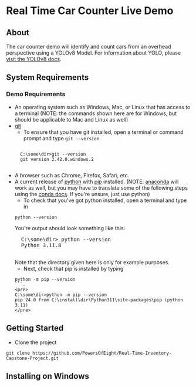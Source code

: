 # Real Time Car Counter Live Demo

## About
The car counter demo will identify and count cars from an overhead perspective using a YOLOv8 Model.  For information about YOLO, please [visit the YOLOv8 docs](https://docs.ultralytics.com/).

## System Requirements
### Demo Requirements
* An operating system such as Windows, Mac, or Linux that has access to a terminal (NOTE: the commands shown here are for Windows, but should be applicable to Mac and Linux as well)
* [git](https://git-scm.com/)
    * To ensure that you have git installed, open a terminal or command prompt and type `git --version`
    <pre><code>
    C:\some\dir>git --version
    git version 2.42.0.windows.2
    </code></pre> 
* A browser such as Chrome, Firefox, Safari, etc.
* A current release of [python](https://www.python.org/downloads/) with [pip](https://pip.pypa.io/en/stable/installation/) installed. (NOTE: [anaconda](https://www.anaconda.com/download) will work as well, but you may have to translate some of the following steps using the [conda docs](https://docs.anaconda.com/).  If you're unsure, just use python)
    * To check that you've got python installed, open a terminal and type in 
    ```
    python --version
    ```  
    You're output should look something like this:
    <pre>
    C:\some\dir> python --version
    Python 3.11.8
    </pre>
    Note that the directory given here is only for example purposes.
    * Next, check that pip is installed by typing 
    ```
    python -m pip --version
    ```.  
    <pre>
    C:\some\dir>python -m pip --version
    pip 24.0 from C:\install\dir\Python311\site-packages\pip (python 3.11)
    </pre>

## Getting Started
* Clone the project 
```
git clone https://github.com/PowersOfEight/Real-Time-Inventory-Capstone-Project.git
```
## Installing on Windows

    
    